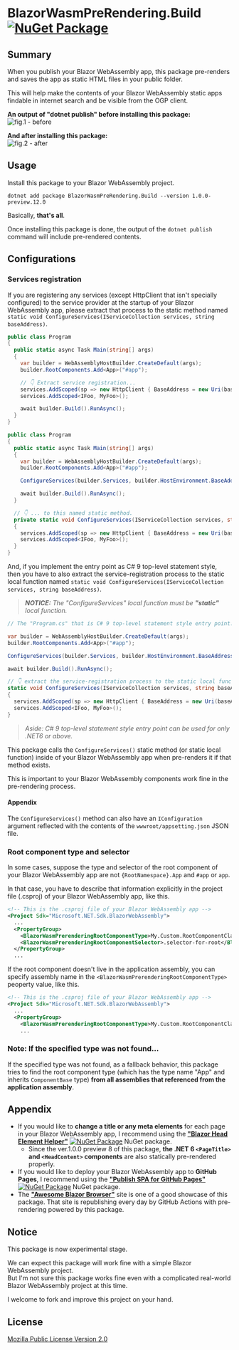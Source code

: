 ﻿# BlazorWasmPreRendering.Build [![NuGet Package](https://img.shields.io/nuget/v/BlazorWasmPreRendering.Build.svg)](https://www.nuget.org/packages/BlazorWasmPreRendering.Build/)

## Summary

When you publish your Blazor WebAssembly app, this package pre-renders and saves the app as static HTML files in your public folder.

This will help make the contents of your Blazor WebAssembly static apps findable in internet search and be visible from the OGP client.

**An output of "dotnet publish" before installing this package:**  
![fig.1 - before](https://raw.githubusercontent.com/jsakamoto/BlazorWasmPreRendering.Build/master/.assets/fig01.before.png)

**And after installing this package:**  
![fig.2 - after](https://raw.githubusercontent.com/jsakamoto/BlazorWasmPreRendering.Build/master/.assets/fig02.after.png)

## Usage

Install this package to your Blazor WebAssembly project.

```
dotnet add package BlazorWasmPreRendering.Build --version 1.0.0-preview.12.0
```

Basically, **that's all**.

Once installing this package is done, the output of the `dotnet publish` command will include pre-rendered contents.

## Configurations

### Services registration

If you are registering any services (except HttpClient that isn't specially configured) to the service provider at the startup of your Blazor WebAssembly app, please extract that process to the static method named `static void ConfigureServices(IServiceCollection services, string baseAddress)`.

```csharp
public class Program
{
  public static async Task Main(string[] args)
  {
    var builder = WebAssemblyHostBuilder.CreateDefault(args);
    builder.RootComponents.Add<App>("#app");

    // 👇 Extract service registration...
    services.AddScoped(sp => new HttpClient { BaseAddress = new Uri(baseAddress) });
    services.AddScoped<IFoo, MyFoo>();

    await builder.Build().RunAsync();
  }
}
```

```csharp
public class Program
{
  public static async Task Main(string[] args)
  {
    var builder = WebAssemblyHostBuilder.CreateDefault(args);
    builder.RootComponents.Add<App>("#app");

    ConfigureServices(builder.Services, builder.HostEnvironment.BaseAddress);

    await builder.Build().RunAsync();
  }

  // 👇 ... to this named static method.
  private static void ConfigureServices(IServiceCollection services, string baseAddress)
  {
    services.AddScoped(sp => new HttpClient { BaseAddress = new Uri(baseAddress) });
    services.AddScoped<IFoo, MyFoo>();
  }
}
```

And, if you implement the entry point as C# 9 top-level statement style, then you have to also extract the service-registration process to the static local function named `static void ConfigureServices(IServiceCollection services, string baseAddress)`.

> _**NOTICE:** The "ConfigureServices" local function must be **"static"** local function._

```csharp
// The "Program.cs" that is C# 9 top-level statement style entry point.

var builder = WebAssemblyHostBuilder.CreateDefault(args);
builder.RootComponents.Add<App>("#app");

ConfigureServices(builder.Services, builder.HostEnvironment.BaseAddress);

await builder.Build().RunAsync();

// 👇 extract the service-registration process to the static local function.
static void ConfigureServices(IServiceCollection services, string baseAddress)
{
  services.AddScoped(sp => new HttpClient { BaseAddress = new Uri(baseAddress) });
  services.AddScoped<IFoo, MyFoo>();
}
```

> _Aside: C# 9 top-level statement style entry point can be used for only .NET6 or above._

This package calls the `ConfigureServices()` static method (or static local function) inside of your Blazor WebAssembly app when pre-renders it if that method exists.

This is important to your Blazor WebAssembly components work fine in the pre-rendering process.

#### Appendix

The `ConfigureServices()` method can also have an `IConfiguration` argument reflected with the contents of the `wwwroot/appsetting.json` JSON file.

### Root component type and selector

In some cases, suppose the type and selector of the root component of your Blazor WebAssembly app are not `{RootNamespace}.App` and `#app` or `app`. 

In that case, you have to describe that information explicitly in the project file (.csproj) of your Blazor WebAssembly app, like this.

```xml
<!-- This is the .csproj file of your Blazor WebAssembly app -->
<Project Sdk="Microsoft.NET.Sdk.BlazorWebAssembly">
  ...
  <PropertyGroup>
    <BlazorWasmPrerenderingRootComponentType>My.Custom.RootComponentClass</BlazorWasmPrerenderingRootComponentType>
    <BlazorWasmPrerenderingRootComponentSelector>.selector-for-root</BlazorWasmPrerenderingRootComponentSelector>
  </PropertyGroup>
  ...
```

If the root component doesn't live in the application assembly, you can specify assembly name in the `<BlazorWasmPrerenderingRootComponentType>` peoperty value, like this.

```xml
<!-- This is the .csproj file of your Blazor WebAssembly app -->
<Project Sdk="Microsoft.NET.Sdk.BlazorWebAssembly">
  ...
  <PropertyGroup>
    <BlazorWasmPrerenderingRootComponentType>My.Custom.RootComponentClass, My.CustomAssembly</BlazorWasmPrerenderingRootComponentType>
    ...
```

### Note: If the specified type was not found...

If the specified type was not found, as a fallback behavior, this package tries to find the root component type (which has the type name "App" and inherits `ComponentBase` type) **from all assemblies that referenced from the application assembly**.

## Appendix

- If you would like to **change a title or any meta elements** for each page in your Blazor WebAssembly app, I recommend using the **["Blazor Head Element Helper"](https://www.nuget.org/packages/Toolbelt.Blazor.HeadElement/)** [![NuGet Package](https://img.shields.io/nuget/v/Toolbelt.Blazor.HeadElement.svg)](https://www.nuget.org/packages/Toolbelt.Blazor.HeadElement/) NuGet package.
  - Since the ver.1.0.0 preview 8 of this package, **the .NET 6 `<PageTitle>` and `<HeadContent>` components** are also statically pre-rendered properly.
- If you would like to deploy your Blazor WebAssembly app to **GitHub Pages**, I recommend using the **["Publish SPA for GitHub Pages"](https://www.nuget.org/packages/PublishSPAforGitHubPages.Build/)** [![NuGet Package](https://img.shields.io/nuget/v/PublishSPAforGitHubPages.Build.svg)](https://www.nuget.org/packages/PublishSPAforGitHubPages.Build/) NuGet package.
- The **["Awesome Blazor Browser"](https://jsakamoto.github.io/awesome-blazor-browser/)** site is one of a good showcase of this package. That site is republishing every day by GitHub Actions with pre-rendering powered by this package.

## Notice

This package is now experimental stage.

We can expect this package will work fine with a simple Blazor WebAssembly project.  
But I'm not sure this package works fine even with a complicated real-world Blazor WebAssembly project at this time.

I welcome to fork and improve this project on your hand.

## License

[Mozilla Public License Version 2.0](https://github.com/jsakamoto/BlazorWasmPreRendering.Build/blob/master/LICENSE)